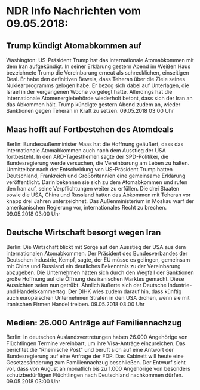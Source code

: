 # NDR Info Nachrichten vom 09.05.2018:


## Trump kündigt Atomabkommen auf
Washington: US-Präsident Trump hat das internationale Atomabkommen mit dem Iran aufgekündigt. In seiner Erklärung gestern Abend im Weißen Haus bezeichnete Trump die Vereinbarung erneut als schrecklichen, einseitigen Deal. Er habe den definitiven Beweis, dass Teheran über die Ziele seines Nuklearprogramms gelogen habe. Er bezog sich dabei auf Unterlagen, die Israel in der vergangenen Woche vorgelegt hatte. Allerdings hat die Internationale Atomenergiebehörde wiederholt betont, dass sich der Iran an das Abkommen hält. Trump kündigte gestern Abend zudem an, wieder Sanktionen gegen Teheran in Kraft zu setzen. 09.05.2018 03:00 Uhr 

## Maas hofft auf Fortbestehen des Atomdeals
Berlin: Bundesaußenminister Maas hat die Hoffnung geäußert, dass das internationale Atomabkommen auch nach dem Ausstieg der USA fortbesteht. In den ARD-Tagesthemen sagte der SPD-Politiker, die Bundesregierung werde versuchen, die Vereinbarung am Leben zu halten. Unmittelbar nach der Entscheidung von US-Präsident Trump hatten Deutschland, Frankreich und Großbritannien eine gemeinsame Erklärung veröffentlicht. Darin bekennen sie sich zu dem Atomabkommen und rufen den Iran auf, seine Verpflichtungen weiter zu erfüllen. Die drei Staaten sowie die USA, China und Russland hatten das Abkommen mit Teheran vor knapp drei Jahren unterzeichnet. Das Außenministerium in Moskau warf der amerikanischen Regierung vor, internationales Recht zu brechen. 09.05.2018 03:00 Uhr 

## Deutsche Wirtschaft besorgt wegen Iran
Berlin: Die Wirtschaft blickt mit Sorge auf den Ausstieg der USA aus dem internationalen Atomabkommen. Der Präsident des Bundesverbandes der Deutschen Industrie, Kempf, sagte, der EU müsse es gelingen, gemeinsam mit China und Russland ein deutliches Bekenntnis zu der Vereinbarung abzugeben. Die Unternehmen hätten sich durch den Wegfall der Sanktionen große Hoffnung auf die Öffnung des iranischen Marktes gemacht. Diese Aussichten seien nun getrübt. Ähnlich äußerte sich der Deutsche Industrie- und Handelskammertag. Der DIHK wies zudem darauf hin, dass künftig auch europäischen Unternehmen Strafen in den USA drohen, wenn sie mit iranischen Firmen Handel treiben. 09.05.2018 03:00 Uhr 

## Medien: 26.000 Anträge auf Familiennachzug
Berlin: In deutschen Auslandsvertretungen haben 26.000 Angehörige von Flüchtlingen Termine vereinbart, um ihre Visa-Anträge einzureichen. Das berichtet die "Rheinische Post" und beruft sich auf eine Antwort der Bundesregierung auf eine Anfrage der FDP. Das Kabinett will heute eine Gesetzesänderung zum Familiennachzug beschließen. Der Entwurf sieht vor, dass von August an monatlich bis zu 1.000 Angehörige von besonders schutzbedürftigen Flüchtlingen nach Deutschland nachkommen dürfen. 09.05.2018 03:00 Uhr 

